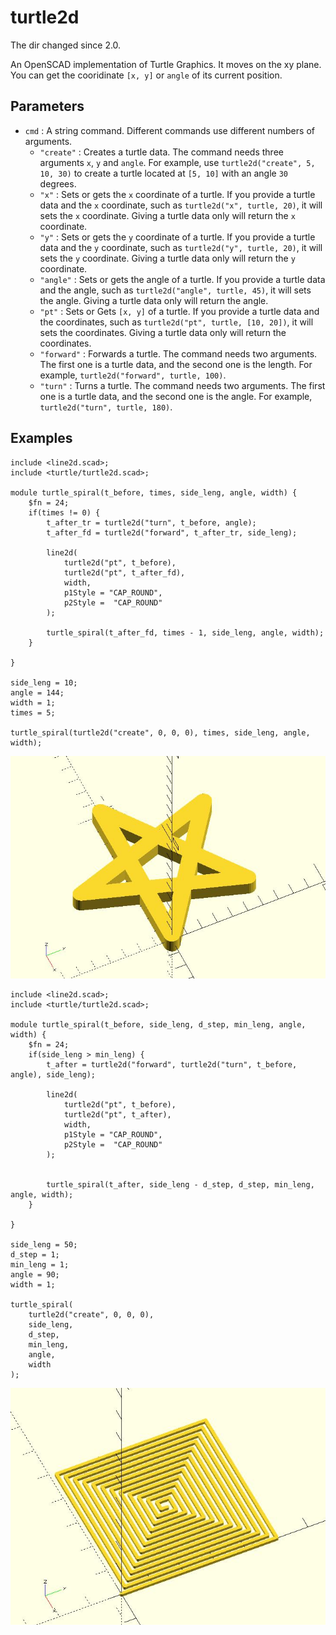 # turtle2d

The dir changed since 2.0. 

An OpenSCAD implementation of Turtle Graphics. It moves on the xy plane. You can get the cooridinate `[x, y]` or `angle` of its current position.

## Parameters

- `cmd` : A string command. Different commands use different numbers of arguments. 
    - `"create"` : Creates a turtle data. The command needs three arguments `x`, `y` and `angle`. For example, use `turtle2d("create", 5, 10, 30)` to create a turtle located at `[5, 10]` with an angle `30` degrees.
    - `"x"` : Sets or gets the `x` coordinate of a turtle. If you provide a turtle data and the `x` coordinate, such as `turtle2d("x", turtle, 20)`, it will sets the `x` coordinate. Giving a turtle data only will return the `x` coordinate.
    - `"y"` : Sets or gets the `y` coordinate of a turtle. If you provide a turtle data and   the `y` coordinate, such as `turtle2d("y", turtle, 20)`, it will sets the `y` coordinate. Giving a turtle data only will return the `y` coordinate.
    - `"angle"` : Sets or gets the angle of a turtle. If you provide a turtle data and the angle, such as `turtle2d("angle", turtle, 45)`, it will sets the angle. Giving a turtle data only will return the angle.
    - `"pt"` : Sets or Gets `[x, y]` of a turtle. If you provide a turtle data and the coordinates, such as `turtle2d("pt", turtle, [10, 20])`, it will sets the coordinates. Giving a turtle data only will return the coordinates.
    - `"forward"` : Forwards a turtle. The command needs two arguments. The first one is a turtle data, and the second one is the length. For example, `turtle2d("forward", turtle, 100)`.
    - `"turn"` : Turns a turtle. The command needs two arguments. The first one is a turtle data, and the second one is the angle. For example, `turtle2d("turn", turtle, 180)`.

## Examples
	    
	include <line2d.scad>;
	include <turtle/turtle2d.scad>;
	
	module turtle_spiral(t_before, times, side_leng, angle, width) {
	    $fn = 24;
	    if(times != 0) {
	        t_after_tr = turtle2d("turn", t_before, angle);
	        t_after_fd = turtle2d("forward", t_after_tr, side_leng);
	
	        line2d(
	            turtle2d("pt", t_before),
	            turtle2d("pt", t_after_fd),
	            width,
	            p1Style = "CAP_ROUND", 
	            p2Style =  "CAP_ROUND"
	        );
	
	        turtle_spiral(t_after_fd, times - 1, side_leng, angle, width);
	    }
	
	}
	
	side_leng = 10;
	angle = 144;
	width = 1;
	times = 5;
	
	turtle_spiral(turtle2d("create", 0, 0, 0), times, side_leng, angle, width);

![turtle2d](images/lib-turtle2d-1.JPG)
	
	include <line2d.scad>;
    include <turtle/turtle2d.scad>;

	module turtle_spiral(t_before, side_leng, d_step, min_leng, angle, width) {
	    $fn = 24;
	    if(side_leng > min_leng) {
	        t_after = turtle2d("forward", turtle2d("turn", t_before, angle), side_leng);
	
	        line2d(
	            turtle2d("pt", t_before),
	            turtle2d("pt", t_after),
	            width,
	            p1Style = "CAP_ROUND", 
	            p2Style =  "CAP_ROUND"
	        );
	        
	        
	        turtle_spiral(t_after, side_leng - d_step, d_step, min_leng, angle, width);
	    }
	
	}
	
	side_leng = 50;
	d_step = 1;
	min_leng = 1;
	angle = 90;
	width = 1;
	
	turtle_spiral(
	    turtle2d("create", 0, 0, 0), 
	    side_leng, 
	    d_step, 
	    min_leng, 
	    angle, 
	    width
	);

![turtle2d](images/lib-turtle2d-2.JPG)
